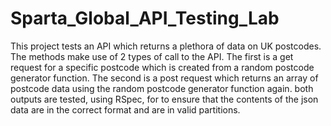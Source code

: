 # Sparta_Global_API_Testing_Lab

This project tests an API which returns a plethora of data on UK postcodes. The methods make use of 2 types of call to the API. The first is a get request for a specific postcode which is created from a random postcode generator function. The second is a post request which returns an array of postcode data using the random postcode generator function again. both outputs are tested, using RSpec, for to ensure that the contents of the json data are in the correct format and are in valid partitions.
